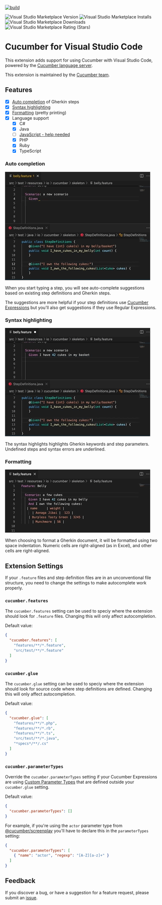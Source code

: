 [![build](https://github.com/cucumber/vscode/actions/workflows/build.yaml/badge.svg)](https://github.com/cucumber/vscode/actions/workflows/build.yaml)

![Visual Studio Marketplace Version](https://img.shields.io/visual-studio-marketplace/v/CucumberOpen.cucumber-official)
![Visual Studio Marketplace Installs](https://img.shields.io/visual-studio-marketplace/i/CucumberOpen.cucumber-official)
![Visual Studio Marketplace Downloads](https://img.shields.io/visual-studio-marketplace/d/CucumberOpen.cucumber-official)
![Visual Studio Marketplace Rating (Stars)](https://img.shields.io/visual-studio-marketplace/stars/CucumberOpen.cucumber-official)

# Cucumber for Visual Studio Code

This extension adds support for using Cucumber with Visual Studio Code, powered by the [Cucumber language server](https://github.com/cucumber/language-server#readme).

This extension is maintained by the [Cucumber team](https://github.com/cucumber/).

## Features

- [x] [Auto completion](#auto-completion) of Gherkin steps
- [x] [Syntax highlighting](#syntax-highlighting)
- [x] [Formatting](#formatting) (pretty printing)
- [x] Language support
  - [x] C#
  - [x] Java
  - [ ] [JavaScript - help needed](https://github.com/cucumber/language-service/issues/42)
  - [x] PHP
  - [x] Ruby
  - [x] TypeScript

### Auto completion

![Autocomplete](images/autocomplete.gif)

When you start typing a step, you will see auto-complete suggestions
based on existing step definitions and Gherkin steps.

The suggestions are more helpful if your step definitions use
[Cucumber Expressions](https://github.com/cucumber/cucumber-expressions#readme)
but you'll also get suggestions if they use Regular Expressions.

### Syntax highlighting

![Syntax highlighting](images/syntax-highlighting.gif)

The syntax highlights highlights Gherkin keywords and step parameters.
Undefined steps and syntax errors are underlined.

### Formatting

![Formatting](images/formatting.gif)

When choosing to format a Gherkin document, it will be formatted
using two space indentation. Numeric cells are right-aligned (as in Excel),
and other cells are right-aligned.

## Extension Settings

If your `.feature` files and step definition files are
in an unconventional file structure, you need to change the
settings to make autocomplete work properly.

### `cucumber.features`
[//]: # (<cucumber.features>)
The `cucumber.features` setting can be used to speciy where the extension
should look for `.feature` files. Changing this will only affect autocompletion.

Default value:

```json
{
  "cucumber.features": [
    "features/**/*.feature",
    "src/test/**/*.feature" 
  ]
}
```
[//]: # (</cucumber.features>)

### `cucumber.glue`
[//]: # (<cucumber.glue>)
The `cucumber.glue` setting can be used to speciy where the extension
should look for source code where step definitions are defined.
Changing this will only affect autocompletion.

Default value:

```json
{
  "cucumber.glue": [
    "features/**/*.php",
    "features/**/*.rb",
    "features/**/*.ts",
    "src/test/**/*.java",
    "*specs*/**/.cs"
  ]
}
```
[//]: # (</cucumber.glue>)

### `cucumber.parameterTypes`
[//]: # (<cucumber.parameterTypes>)
Override the `cucumber.parameterTypes` setting if your Cucumber Expressions
are using [Custom Parameter Types](https://github.com/cucumber/cucumber-expressions#custom-parameter-types) that are defined outside your `cucumber.glue` setting.

Default value:

```json
{
  "cucumber.parameterTypes": []
}
```

For example, if you're using the `actor` parameter type from [@cucumber/screenplay](https://github.com/cucumber/screenplay.js#actors) you'll have to declare this in the `parameterTypes` setting:

````json
{
  "cucumber.parameterTypes": [
    { "name": "actor", "regexp": "[A-Z][a-z]+" }
  ]
}
````
[//]: # (</cucumber.parameterTypes>)

## Feedback

If you discover a bug, or have a suggestion for a feature request, please
submit an [issue](https://github.com/cucumber/vscode/issues).
